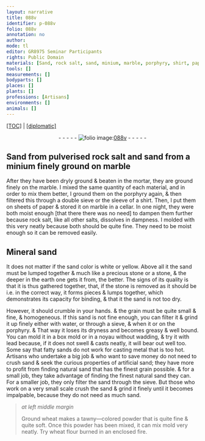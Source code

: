```yaml
---
layout: narrative
title: 088v
identifier: p-088v
folio: 088v
annotation: no
author:
mode: tl
editor: GR8975 Seminar Participants
rights: Public Domain
materials: [Sand, rock salt, sand, minium, marble, porphyry, shirt, paper, Mineral sand, stone, water, lead, sands, metal, artificial sand, wheat, wheat flour]
tools: []
measurements: []
bodyparts: []
places: []
plants: []
professions: [Artisans]
environments: []
animals: []
---
```


<p><a href="{{ site.baseurl }}/translation/">[TOC]</a> | <a href="{{ site.baseurl }}/texts/p-088v_tc/" target="_blank">[diplomatic]</a></p><div class="folio" align="center">- - - - - <a href="http://gallica.bnf.fr/ark:/12148/btv1b10500001g/f182.image" target="_blank"><img src="https://cu-mkp.github.io/2017-workshop-edition/assets/photo-icon.png" alt="folio image: " style="display:inline-block; margin-bottom:-3px;"/>088v</a> - - - - - </div>  
  

## <span class="m">Sand</span> from pulverised <span class="m">rock salt</span> and <span class="m">sand</span> from a <span class="m">minium</span> finely ground on <span class="m">marble</span> 

 
After they have been dryly ground & beaten in the mortar, they are ground finely on the <span class="m">marble</span>. I mixed the same quantity of each material, and in order to mix them better, I ground them on the <span class="m">porphyry</span> again, & then filtered this through a double sieve or the sleeve of a <span class="m">shirt</span>. Then, I put them on sheets of <span class="m">paper</span> & stored it on <span class="m">marble</span> in a cellar. In one night, they were both moist enough [that there there was no need] to dampen them further because <span class="m">rock salt</span>, like all other salts, dissolves in dampness. I molded with this very neatly because both should be quite fine. They need to be moist enough so it can be removed easily.
 
 
  

## <span class="m">Mineral sand</span>

 
It does not matter if the <span class="sup">sand</span> color is white or yellow. Above all it <span class="sup">the sand</span> must be lumped <span class="sup">together</span> & much like a precious stone or a stone, & the deeper <span class="sup">in the earth</span> one gets it from, the better. The signs of its quality is that it is thus gathered together, that, if the <span class="m">stone</span> is removed as it should be <span class="sup">i.e. in the correct way</span>, it forms pieces & <span class="del"></span> lumps <span class="sup">together</span>, which demonstrates its <span class="sup">capacity for</span> binding, & that it <span class="sup">the sand</span> is not too dry.
 
However, it should crumble in your hands. & the grain must be <span class="del"></span> quite small & fine, & homogeneous. If this <span class="sup">sand</span> is not fine enough, you can filter it & grind it up finely either with <span class="m">water</span>, or through a sieve, <span class="del">& when it</span> or on the <span class="m">porphyry</span>. & That way it loses its dryness and becomes greasy & well bound. You can mold it in <span class="del"></span> a box mold or in a noyau without wadding, & try it with <span class="m">lead</span> because, if it does not swell & casts neatly, it will bear out well too. Some say that fatty <span class="m">sands</span> do not work for casting <span class="m">metal</span> that is too hot. <span class="pro">Artisans</span> who undertake a big job & who want to save money do not need to crush <span class="sup">sand</span> & seek the curious <span class="sup">properties</span> of <span class="m">artificial sand</span>; they have more to profit from finding natural sand that has the finest grain possible. & for a small job, they take advantage of finding the finest natural sand they can. For a smaller job, they only filter the sand through the sieve. But those who work on a very small scale crush the <span class="m">sand</span> & grind it finely <span class="sup">until it becomes</span> impalpable, because they do not need as much <span class="sup">sand</span>.
 
> *at left middle margin*
> 
> 
>   Ground <span class="m">wheat</span> makes a tawny—colored powder <span class="sup">that is</span> quite fine & quite soft. Once this powder has been mixed, it can <span class="del">mix</span> mold very neatly. Try <span class="m">wheat flour</span> burned in an enclosed fire.
 
